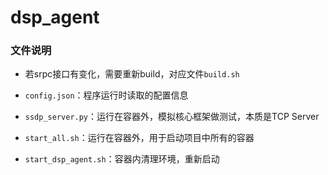 # dsp_agent



### 文件说明

- 若srpc接口有变化，需要重新build，对应文件`build.sh`
- `config.json`：程序运行时读取的配置信息

- `ssdp_server.py`：运行在容器外，模拟核心框架做测试，本质是TCP Server
- `start_all.sh`：运行在容器外，用于启动项目中所有的容器
- `start_dsp_agent.sh`：容器内清理环境，重新启动


